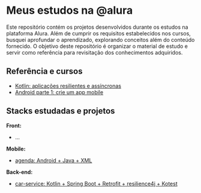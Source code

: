 # Meus estudos na @alura

Este repositório contém os projetos desenvolvidos durante os estudos na plataforma Alura. Além de cumprir os requisitos estabelecidos nos cursos, busquei aprofundar o aprendizado, explorando conceitos além do conteúdo fornecido. O objetivo deste repositório é organizar o material de estudo e servir como referência para revisitação dos conhecimentos adquiridos.

## Referência e cursos

- [Kotlin:  aplicações resilientes e assíncronas](/kotlin-aplicacoes-resilientes-assincronas/)
- [Android parte 1: crie um app mobile](/android-sua-primeira-app-mobile/)

## Stacks estudadas e projetos

**Front:**

- ...

**Mobile:**

- [agenda: Android + Java + XML](/android-sua-primeira-app-mobile/agenda/)

**Back-end:**

- [car-service: Kotlin + Spring Boot + Retrofit + resilience4j + Kotest](/kotlin-aplicacoes-resilientes-assincronas/car-service)
